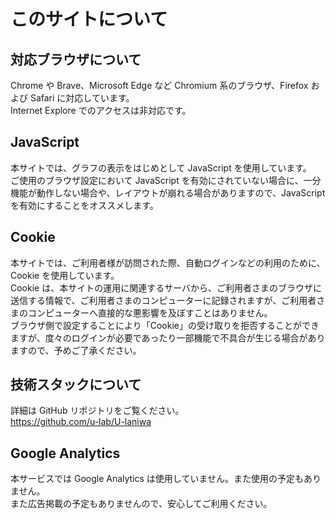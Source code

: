 <!-- @format -->

# このサイトについて

## 対応ブラウザについて

Chrome や Brave、Microsoft Edge など Chromium 系のブラウザ、Firefox および Safari に対応しています。  
Internet Explore でのアクセスは非対応です。

## JavaScript

本サイトでは、グラフの表示をはじめとして JavaScript を使用しています。  
ご使用のブラウザ設定において JavaScript を有効にされていない場合に、一分機能が動作しない場合や、レイアウトが崩れる場合がありますので、JavaScript を有効にすることをオススメします。

## Cookie

本サイトでは、ご利用者様が訪問された際、自動ログインなどの利用のために、Cookie を使用しています。  
Cookie は、本サイトの運用に関連するサーバから、ご利用者さまのブラウザに送信する情報で、ご利用者さまのコンピューターに記録されますが、ご利用者さまのコンピューターへ直接的な悪影響を及ぼすことはありません。  
ブラウザ側で設定することにより「Cookie」の受け取りを拒否することができますが、度々のログインが必要であったり一部機能で不具合が生じる場合がありますので、予めご了承ください。

## 技術スタックについて

詳細は GitHub リポジトリをご覧ください。  
https://github.com/u-lab/U-laniwa

## Google Analytics

本サービスでは Google Analytics は使用していません。また使用の予定もありません。  
また広告掲載の予定もありませんので、安心してご利用ください。
